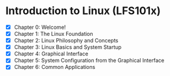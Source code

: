 # Introduction to Linux (LFS101x)

- [x] Chapter 0: Welcome!
- [x] Chapter 1: The Linux Foundation
- [x] Chapter 2: Linux Philosophy and Concepts
- [x] Chapter 3: Linux Basics and System Startup
- [x] Chapter 4: Graphical Interface
- [x] Chapter 5: System Configuration from the Graphical Interface
- [x] Chapter 6: Common Applications
